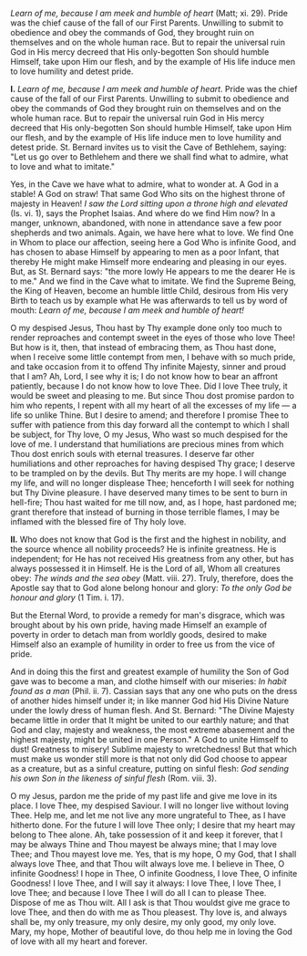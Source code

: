 
*Learn of me, because I am meek and humble of heart* (Matt; xi. 29). Pride was the chief cause of the fall of our First Parents. Unwilling to submit to obedience and obey the commands of God, they brought ruin on themselves and on the whole human race. But to repair the universal ruin God in His mercy decreed that His only-begotten Son should humble Himself, take upon Him our flesh, and by the example of His life induce men to love humility and detest pride.

**I\.** *Learn of me, because I am meek and humble of heart*. Pride was the chief cause of the fall of our First Parents. Unwilling to submit to obedience and obey the commands of God they brought ruin on themselves and on the whole human race. But to repair the universal ruin God in His mercy decreed that His only-begotten Son should humble Himself, take upon Him our flesh, and by the example of His life induce men to love humility and detest pride. St. Bernard invites us to visit the Cave of Bethlehem, saying: \"Let us go over to Bethlehem and there we shall find what to admire, what to love and what to imitate.\"

Yes, in the Cave we have what to admire, what to wonder at. A God in a stable! A God on straw! That same God Who sits on the highest throne of majesty in Heaven! *I saw the Lord sitting upon a throne high and elevated* (Is. vi. 1), says the Prophet Isaias. And where do we find Him now? In a manger, unknown, abandoned, with none in attendance save a few poor shepherds and two animals. Again, we have here what to love. We find One in Whom to place our affection, seeing here a God Who is infinite Good, and has chosen to abase Himself by appearing to men as a poor Infant, that thereby He might make Himself more endearing and pleasing in our eyes. But, as St. Bernard says: \"the more lowly He appears to me the dearer He is to me.\" And we find in the Cave what to imitate. We find the Supreme Being, the King of Heaven, become an humble little Child, desirous from His very Birth to teach us by example what He was afterwards to tell us by word of mouth: *Learn of me, because I am meek and humble of heart!*

O my despised Jesus, Thou hast by Thy example done only too much to render reproaches and contempt sweet in the eyes of those who love Thee! But how is it, then, that instead of embracing them, as Thou hast done, when I receive some little contempt from men, I behave with so much pride, and take occasion from it to offend Thy infinite Majesty, sinner and proud that I am? Ah, Lord, I see why it is; I do not know how to bear an affront patiently, because I do not know how to love Thee. Did I love Thee truly, it would be sweet and pleasing to me. But since Thou dost promise pardon to him who repents, I repent with all my heart of all the excesses of my life — a life so unlike Thine. But I desire to amend; and therefore I promise Thee to suffer with patience from this day forward all the contempt to which I shall be subject, for Thy love, O my Jesus, Who wast so much despised for the love of me. I understand that humiliations are precious mines from which Thou dost enrich souls with eternal treasures. I deserve far other humiliations and other reproaches for having despised Thy grace; I deserve to be trampled on by the devils. But Thy merits are my hope. I will change my life, and will no longer displease Thee; henceforth I will seek for nothing but Thy Divine pleasure. I have deserved many times to be sent to burn in hell-fire; Thou hast waited for me till now, and, as I hope, hast pardoned me; grant therefore that instead of burning in those terrible flames, I may be inflamed with the blessed fire of Thy holy love.

**II\.** Who does not know that God is the first and the highest in nobility, and the source whence all nobility proceeds? He is infinite greatness. He is independent; for He has not received His greatness from any other, but has always possessed it in Himself. He is the Lord of all, Whom all creatures obey: *The winds and the sea obey* (Matt. viii. 27). Truly, therefore, does the Apostle say that to God alone belong honour and glory: *To the only God be honour and glory* (1 Tim. i. 17).

But the Eternal Word, to provide a remedy for man\'s disgrace, which was brought about by his own pride, having made Himself an example of poverty in order to detach man from worldly goods, desired to make Himself also an example of humility in order to free us from the vice of pride.

And in doing this the first and greatest example of humility the Son of God gave was to become a man, and clothe himself with our miseries: *In habit found as a man* (Phil. ii. 7). Cassian says that any one who puts on the dress of another hides himself under it; in like manner God hid His Divine Nature under the lowly dress of human flesh. And St. Bernard: \"The Divine Majesty became little in order that It might be united to our earthly nature; and that God and clay, majesty and weakness, the most extreme abasement and the highest majesty, might be united in one Person.\" A God to unite Himself to dust! Greatness to misery! Sublime majesty to wretchedness! But that which must make us wonder still more is that not only did God choose to appear as a creature, but as a sinful creature, putting on sinful flesh: *God sending his own Son in the likeness of sinful flesh* (Rom. viii. 3).

O my Jesus, pardon me the pride of my past life and give me love in its place. I love Thee, my despised Saviour. I will no longer live without loving Thee. Help me, and let me not live any more ungrateful to Thee, as I have hitherto done. For the future I will love Thee only; I desire that my heart may belong to Thee alone. Ah, take possession of it and keep it forever, that I may be always Thine and Thou mayest be always mine; that I may love Thee; and Thou mayest love me. Yes, that is my hope, O my God, that I shall always love Thee, and that Thou wilt always love me. I believe in Thee, O infinite Goodness! I hope in Thee, O infinite Goodness, I love Thee, O infinite Goodness! I love Thee, and I will say it always: I love Thee, I love Thee, I love Thee; and because I love Thee I will do all I can to please Thee. Dispose of me as Thou wilt. All I ask is that Thou wouldst give me grace to love Thee, and then do with me as Thou pleasest. Thy love is, and always shall be, my only treasure, my only desire, my only good, my only love. Mary, my hope, Mother of beautiful love, do thou help me in loving the God of love with all my heart and forever.

